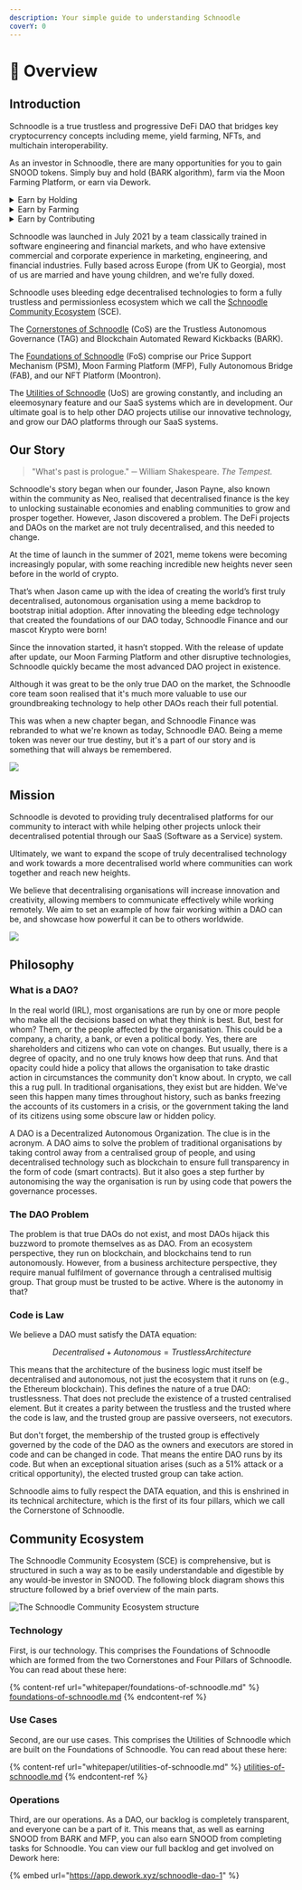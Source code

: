 ```yaml
---
description: Your simple guide to understanding Schnoodle
coverY: 0
---
```


# 🐶 Overview

## Introduction

Schnoodle is a true trustless and progressive DeFi DAO that bridges key cryptocurrency concepts including meme, yield farming, NFTs, and multichain interoperability.

As an investor in Schnoodle, there are many opportunities for you to gain SNOOD tokens. Simply buy and hold (BARK algorithm), farm via the Moon Farming Platform, or earn via Dework.

<details>

<summary>Earn by Holding</summary>

Earn BARK rewards. This is not another token. This is SNOOD that is automatically added to your balance just by holding. Every time someone sells, you get some of their SNOOD.

Learn more [here](whitepaper/architecture.md#bark-algorithm).

</details>

<details>

<summary>Earn by Farming</summary>

Earn yield farming rewards. This is our comprehensive, fully automated, and algorithmic  Moon Farming Platform (MFP). The farming fund is constantly funded from sells (the Gamified Yield Incentivator or GYI), and you can choose how long to lock your tokens for which affects the APY you get.

Learn more [here](features/mfp.md).

</details>

<details>

<summary>Earn by Contributing</summary>

Earn by completing tasks. This is where Schnoodle as a DAO really comes into its own. Anyone can do work for Schnoodle provided you have the right skills and some time. Join our project on Dework and look for some open tasks to take on.

Go to our Dework space [here](https://app.dework.xyz/schnoodle-dao-1).

</details>

Schnoodle was launched in July 2021 by a team classically trained in software engineering and financial markets, and who have extensive commercial and corporate experience in marketing, engineering, and financial industries. Fully based across Europe (from UK to Georgia), most of us are married and have young children, and we're fully doxed.

Schnoodle uses bleeding edge decentralised technologies to form a fully trustless and permissionless ecosystem which we call the [Schnoodle Community Ecosystem](./#community-ecosystem) (SCE).

The [Cornerstones of Schnoodle](whitepaper/foundations-of-schnoodle.md#cornerstones-of-schnoodle-cos) (CoS) are the Trustless Autonomous Governance (TAG) and Blockchain Automated Reward Kickbacks (BARK).

The [Foundations of Schnoodle](whitepaper/foundations-of-schnoodle.md) (FoS) comprise our Price Support Mechanism (PSM), Moon Farming Platform (MFP), Fully Autonomous Bridge (FAB), and our NFT Platform (Moontron).

The [Utilities of Schnoodle](whitepaper/utilities-of-schnoodle.md) (UoS) are growing constantly, and including an eleemosynary feature and our SaaS systems which are in development. Our ultimate goal is to help other DAO projects utilise our innovative technology, and grow our DAO platforms through our SaaS systems.

## Our Story

> "What's past is prologue." ─ William Shakespeare. _The Tempest._

Schnoodle's story began when our founder, Jason Payne, also known within the community as Neo, realised that decentralised finance is the key to unlocking sustainable economies and enabling communities to grow and prosper together. However, Jason discovered a problem. The DeFi projects and DAOs on the market are not truly decentralised, and this needed to change.

At the time of launch in the summer of 2021, meme tokens were becoming increasingly popular, with some reaching incredible new heights never seen before in the world of crypto.

That’s when Jason came up with the idea of creating the world’s first truly decentralised, autonomous organisation using a meme backdrop to bootstrap initial adoption. After innovating the bleeding edge technology that created the foundations of our DAO today, Schnoodle Finance and our mascot Krypto were born!

Since the innovation started, it hasn’t stopped. With the release of update after update, our Moon Farming Platform and other disruptive technologies, Schnoodle quickly became the most advanced DAO project in existence.

Although it was great to be the only true DAO on the market, the Schnoodle core team soon realised that it's much more valuable to use our groundbreaking technology to help other DAOs reach their full potential.

This was when a new chapter began, and Schnoodle Finance was rebranded to what we're known as today, Schnoodle ĐAO. Being a meme token was never our true destiny, but it's a part of our story and is something that will always be remembered.

![](.gitbook/assets/astronaut.jpg)

## Mission

Schnoodle is devoted to providing truly decentralised platforms for our community to interact with while helping other projects unlock their decentralised potential through our SaaS (Software as a Service) system.

Ultimately, we want to expand the scope of truly decentralised technology and work towards a more decentralised world where communities can work together and reach new heights.

We believe that decentralising organisations will increase innovation and creativity, allowing members to communicate effectively while working remotely. We aim to set an example of how fair working within a DAO can be, and showcase how powerful it can be to others worldwide.

![](.gitbook/assets/golden-krypto-chart.png)

## Philosophy

### What is a DAO?

In the real world (IRL), most organisations are run by one or more people who make all the decisions based on what they think is best. But, best for whom? Them, or the people affected by the organisation. This could be a company, a charity, a bank, or even a political body. Yes, there are shareholders and citizens who can vote on changes. But usually, there is a degree of opacity, and no one truly knows how deep that runs. And that opacity could hide a policy that allows the organisation to take drastic action in circumstances the community don't know about. In crypto, we call this a rug pull. In traditional organisations, they exist but are hidden. We've seen this happen many times throughout history, such as banks freezing the accounts of its customers in a crisis, or the government taking the land of its citizens using some obscure law or hidden policy.

A DAO is a Decentralized Autonomous Organization. The clue is in the acronym. A DAO aims to solve the problem of traditional organisations by taking control away from a centralised group of people, and using decentralised technology such as blockchain to ensure full transparency in the form of code (smart contracts). But it also goes a step further by autonomising the way the organisation is run by using code that powers the governance processes.

### The DAO Problem

The problem is that true DAOs do not exist, and most DAOs hijack this buzzword to promote themselves as as DAO. From an ecosystem perspective, they run on blockchain, and blockchains tend to run autonomously. However, from a business architecture perspective, they require manual fulfilment of governance through a centralised multisig group. That group must be trusted to be active. Where is the autonomy in that?

### Code is Law

We believe a DAO must satisfy the DATA equation:

$$
Decentralised+Autonomous=TrustlessArchitecture
$$

This means that the architecture of the business logic must itself be decentralised and autonomous, not just the ecosystem that it runs on (e.g., the Ethereum blockchain). This defines the nature of a true DAO: trustlessness. That does not preclude the existence of a trusted centralised element. But it creates a parity between the trustless and the trusted where the code is law, and the trusted group are passive overseers, not executors.

But don't forget, the membership of the trusted group is effectively governed by the code of the DAO as the owners and executors are stored in code and can be changed in code. That means the entire DAO runs by its code. But when an exceptional situation arises (such as a 51% attack or a critical opportunity), the elected trusted group can take action.

Schnoodle aims to fully respect the DATA equation, and this is enshrined in its technical architecture, which is the first of its four pillars, which we call the Cornerstone of Schnoodle.

## Community Ecosystem

The Schnoodle Community Ecosystem (SCE) is comprehensive, but is structured in such a way as to be easily understandable and digestible by any would-be investor in SNOOD. The following block diagram shows this structure followed by a brief overview of the main parts.

![The Schnoodle Community Ecosystem structure](.gitbook/assets/community-ecosystem.svg)

### Technology

First, is our technology. This comprises the Foundations of Schnoodle which are formed from the two Cornerstones and Four Pillars of Schnoodle. You can read about these here:

{% content-ref url="whitepaper/foundations-of-schnoodle.md" %}
[foundations-of-schnoodle.md](whitepaper/foundations-of-schnoodle.md)
{% endcontent-ref %}

### Use Cases

Second, are our use cases. This comprises the Utilities of Schnoodle which are built on the Foundations of Schnoodle. You can read about these here:

{% content-ref url="whitepaper/utilities-of-schnoodle.md" %}
[utilities-of-schnoodle.md](whitepaper/utilities-of-schnoodle.md)
{% endcontent-ref %}

### Operations

Third, are our operations. As a DAO, our backlog is completely transparent, and everyone can be a part of it. This means that, as well as earning SNOOD from BARK and MFP, you can also earn SNOOD from completing tasks for Schnoodle. You can view our full backlog and get involved on Dework here:

{% embed url="https://app.dework.xyz/schnoodle-dao-1" %}
